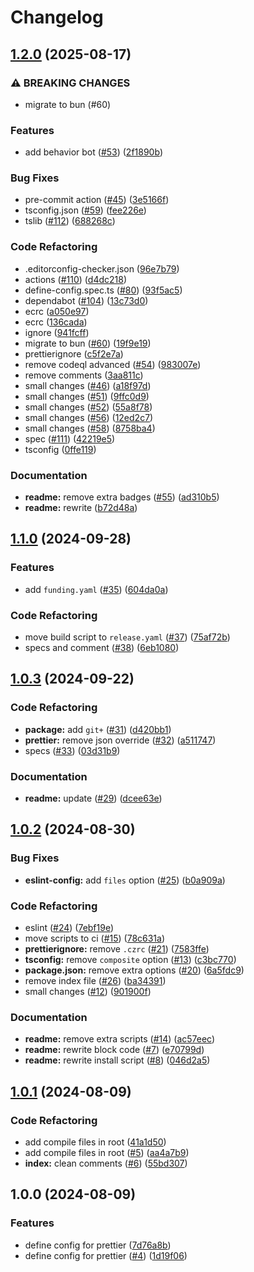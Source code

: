 # Changelog

## [1.2.0](https://github.com/archoleat/prettier-define-config/compare/v1.1.0...v1.2.0) (2025-08-17)

### ⚠ BREAKING CHANGES

* migrate to bun (#60)

### Features

* add behavior bot ([#53](https://github.com/archoleat/prettier-define-config/issues/53)) ([2f1890b](https://github.com/archoleat/prettier-define-config/commit/2f1890bea67614c03b508784ba1e6b7546457fe1))

### Bug Fixes

* pre-commit action ([#45](https://github.com/archoleat/prettier-define-config/issues/45)) ([3e5166f](https://github.com/archoleat/prettier-define-config/commit/3e5166f489400f9caf90f7bb839b00d38ee295aa))
* tsconfig.json ([#59](https://github.com/archoleat/prettier-define-config/issues/59)) ([fee226e](https://github.com/archoleat/prettier-define-config/commit/fee226e8db69601b3bc32de32548309b60dd0c5f))
* tslib ([#112](https://github.com/archoleat/prettier-define-config/issues/112)) ([688268c](https://github.com/archoleat/prettier-define-config/commit/688268cf5095cd4b8dd33f5914cab5b03ed19977))

### Code Refactoring

* .editorconfig-checker.json ([96e7b79](https://github.com/archoleat/prettier-define-config/commit/96e7b798ea9b3827bb206814aaa72fdb083ee25e))
* actions ([#110](https://github.com/archoleat/prettier-define-config/issues/110)) ([d4dc218](https://github.com/archoleat/prettier-define-config/commit/d4dc21849228d5384f4ef04605006e87c072426e))
* define-config.spec.ts ([#80](https://github.com/archoleat/prettier-define-config/issues/80)) ([93f5ac5](https://github.com/archoleat/prettier-define-config/commit/93f5ac5330c15ee4a8f4c0f54051992e7d568ff5))
* dependabot ([#104](https://github.com/archoleat/prettier-define-config/issues/104)) ([13c73d0](https://github.com/archoleat/prettier-define-config/commit/13c73d0bece19b1b6e81ce0c174e6e530788d105))
* ecrc ([a050e97](https://github.com/archoleat/prettier-define-config/commit/a050e97d58fd5d92ddf8205509b5a82f0319d99d))
* ecrc ([136cada](https://github.com/archoleat/prettier-define-config/commit/136cadaff4f17bd4f401915847646bff768b3c5f))
* ignore ([941fcff](https://github.com/archoleat/prettier-define-config/commit/941fcff47669f655c6dd0e65a6e16a64eab0310e))
* migrate to bun ([#60](https://github.com/archoleat/prettier-define-config/issues/60)) ([19f9e19](https://github.com/archoleat/prettier-define-config/commit/19f9e197494c1fb442b945faf6e832ca12428148))
* prettierignore ([c5f2e7a](https://github.com/archoleat/prettier-define-config/commit/c5f2e7a016cac2cb8241b32415859ee332daa307))
* remove codeql advanced ([#54](https://github.com/archoleat/prettier-define-config/issues/54)) ([983007e](https://github.com/archoleat/prettier-define-config/commit/983007ede02bf730417c1a5c1cc34127f3bdd9d2))
* remove comments ([3aa811c](https://github.com/archoleat/prettier-define-config/commit/3aa811c4d984773cb0d39eaa2c7d75e98356d894))
* small changes ([#46](https://github.com/archoleat/prettier-define-config/issues/46)) ([a18f97d](https://github.com/archoleat/prettier-define-config/commit/a18f97d8c75f88a88ba39fff93d45b489b185ca6))
* small changes ([#51](https://github.com/archoleat/prettier-define-config/issues/51)) ([9ffc0d9](https://github.com/archoleat/prettier-define-config/commit/9ffc0d9cf6d08cd0078019e457e78cc66598179d))
* small changes ([#52](https://github.com/archoleat/prettier-define-config/issues/52)) ([55a8f78](https://github.com/archoleat/prettier-define-config/commit/55a8f78d3aa6eb7353eed3842711bddc00ba2a1c))
* small changes ([#56](https://github.com/archoleat/prettier-define-config/issues/56)) ([12ed2c7](https://github.com/archoleat/prettier-define-config/commit/12ed2c7cb56a981e9e34bb86eb1434282ef5c1f8))
* small changes ([#58](https://github.com/archoleat/prettier-define-config/issues/58)) ([8758ba4](https://github.com/archoleat/prettier-define-config/commit/8758ba43ec3437f47facdd35d79b9109976029f6))
* spec ([#111](https://github.com/archoleat/prettier-define-config/issues/111)) ([42219e5](https://github.com/archoleat/prettier-define-config/commit/42219e53a9e1a51857b6e8f0aaae97c0c9c0c4a5))
* tsconfig ([0ffe119](https://github.com/archoleat/prettier-define-config/commit/0ffe119c09b37739c0dc6a06a4601f7162ae091d))

### Documentation

* **readme:** remove extra badges ([#55](https://github.com/archoleat/prettier-define-config/issues/55)) ([ad310b5](https://github.com/archoleat/prettier-define-config/commit/ad310b5479f89a702b1d065ebd25eb186a9ea976))
* **readme:** rewrite ([b72d48a](https://github.com/archoleat/prettier-define-config/commit/b72d48aafcdef76bc4c5082ab999ab1716ac0016))

## [1.1.0](https://github.com/archoleat/prettier-define-config/compare/v1.0.3...v1.1.0) (2024-09-28)

### Features

* add `funding.yaml` ([#35](https://github.com/archoleat/prettier-define-config/issues/35)) ([604da0a](https://github.com/archoleat/prettier-define-config/commit/604da0a72bcb8216f410085f381f6a4cb9a2e098))

### Code Refactoring

* move build script to `release.yaml` ([#37](https://github.com/archoleat/prettier-define-config/issues/37)) ([75af72b](https://github.com/archoleat/prettier-define-config/commit/75af72b299506d2870176b480474f7595052b822))
* specs and comment ([#38](https://github.com/archoleat/prettier-define-config/issues/38)) ([6eb1080](https://github.com/archoleat/prettier-define-config/commit/6eb1080185ddaf1f9dc185459be241043b811896))

## [1.0.3](https://github.com/archoleat/prettier-define-config/compare/v1.0.2...v1.0.3) (2024-09-22)

### Code Refactoring

* **package:** add `git+` ([#31](https://github.com/archoleat/prettier-define-config/issues/31)) ([d420bb1](https://github.com/archoleat/prettier-define-config/commit/d420bb1edd59dcf9960a765c72e8779a11e49e82))
* **prettier:** remove json override ([#32](https://github.com/archoleat/prettier-define-config/issues/32)) ([a511747](https://github.com/archoleat/prettier-define-config/commit/a51174716124bdc396cface3ed4177f77b9659f3))
* specs ([#33](https://github.com/archoleat/prettier-define-config/issues/33)) ([03d31b9](https://github.com/archoleat/prettier-define-config/commit/03d31b90b9f81f1813eecf95749ac5898fa4aa2b))

### Documentation

* **readme:** update ([#29](https://github.com/archoleat/prettier-define-config/issues/29)) ([dcee63e](https://github.com/archoleat/prettier-define-config/commit/dcee63e380bfb26af39662184ab0f7cee707e91e))

## [1.0.2](https://github.com/archoleat/prettier-define-config/compare/v1.0.1...v1.0.2) (2024-08-30)

### Bug Fixes

* **eslint-config:** add `files` option ([#25](https://github.com/archoleat/prettier-define-config/issues/25)) ([b0a909a](https://github.com/archoleat/prettier-define-config/commit/b0a909af96220b9ec87c9f6c8a1580bbddb7625a))

### Code Refactoring

* eslint ([#24](https://github.com/archoleat/prettier-define-config/issues/24)) ([7ebf19e](https://github.com/archoleat/prettier-define-config/commit/7ebf19e102d4271e9e74a8743c033ab7f2e1a7b9))
* move scripts to ci ([#15](https://github.com/archoleat/prettier-define-config/issues/15)) ([78c631a](https://github.com/archoleat/prettier-define-config/commit/78c631a98c38070546de4d4c5586e079d2321f46))
* **prettierignore:** remove `.czrc` ([#21](https://github.com/archoleat/prettier-define-config/issues/21)) ([7583ffe](https://github.com/archoleat/prettier-define-config/commit/7583ffe9b59aeda3bba0cd652e2ae86b9b449281))
* **tsconfig:** remove `composite` option ([#13](https://github.com/archoleat/prettier-define-config/issues/13)) ([c3bc770](https://github.com/archoleat/prettier-define-config/commit/c3bc77062a50479a611f3b044f764b83c367efb5))
* **package.json:** remove extra options ([#20](https://github.com/archoleat/prettier-define-config/issues/20)) ([6a5fdc9](https://github.com/archoleat/prettier-define-config/commit/6a5fdc9ce906549b9350f9260ed34b5c726cc246))
* remove index file ([#26](https://github.com/archoleat/prettier-define-config/issues/26)) ([ba34391](https://github.com/archoleat/prettier-define-config/commit/ba343917746cfbcfa102e3ae695d3c308b961c6d))
* small changes ([#12](https://github.com/archoleat/prettier-define-config/issues/12)) ([901900f](https://github.com/archoleat/prettier-define-config/commit/901900fa4dce4f1366f2e533664e400f116d029b))

### Documentation

* **readme:** remove extra scripts ([#14](https://github.com/archoleat/prettier-define-config/issues/14)) ([ac57eec](https://github.com/archoleat/prettier-define-config/commit/ac57eecd6f424265ea313a2301c0a88933f814a5))
* **readme:** rewrite block code ([#7](https://github.com/archoleat/prettier-define-config/issues/7)) ([e70799d](https://github.com/archoleat/prettier-define-config/commit/e70799da2b5d56bedd2dcfdaaf7e959c11244be9))
* **readme:** rewrite install script ([#8](https://github.com/archoleat/prettier-define-config/issues/8)) ([046d2a5](https://github.com/archoleat/prettier-define-config/commit/046d2a522fd0beb8120707bf8e45e0ebaa44050e))

## [1.0.1](https://github.com/archoleat/prettier-define-config/compare/v1.0.0...v1.0.1) (2024-08-09)

### Code Refactoring

* add compile files in root ([41a1d50](https://github.com/archoleat/prettier-define-config/commit/41a1d50a4dae224136b148bc50e4fbd68fde3e39))
* add compile files in root ([#5](https://github.com/archoleat/prettier-define-config/issues/5)) ([aa4a7b9](https://github.com/archoleat/prettier-define-config/commit/aa4a7b92b16ffb51cbddd5c11d4d58a65903322e))
* **index:** clean comments ([#6](https://github.com/archoleat/prettier-define-config/issues/6)) ([55bd307](https://github.com/archoleat/prettier-define-config/commit/55bd307b5896fd95ab589d156e64fa5a95d5f659))

## 1.0.0 (2024-08-09)

### Features

* define config for prettier ([7d76a8b](https://github.com/archoleat/prettier-define-config/commit/7d76a8b45f9b9046d4beffdbb1cedb8f7608b6b2))
* define config for prettier ([#4](https://github.com/archoleat/prettier-define-config/issues/4)) ([1d19f06](https://github.com/archoleat/prettier-define-config/commit/1d19f06a110fa5b22dae96a683906e1867c62256))
